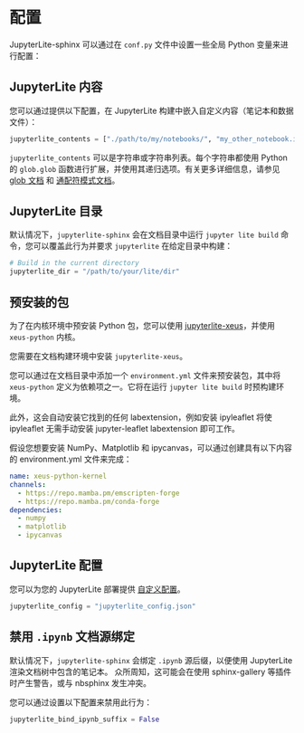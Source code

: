# 配置

JupyterLite-sphinx 可以通过在 `conf.py` 文件中设置一些全局 Python 变量来进行配置：

## JupyterLite 内容

您可以通过提供以下配置，在 JupyterLite 构建中嵌入自定义内容（笔记本和数据文件）：

```python
jupyterlite_contents = ["./path/to/my/notebooks/", "my_other_notebook.ipynb"]
```
`jupyterlite_contents` 可以是字符串或字符串列表。每个字符串都使用 Python 的 `glob.glob` 函数进行扩展，并使用其递归选项。有关更多详细信息，请参见 [glob 文档](https://docs.python.org/3/library/glob.html#glob.glob) 和 [通配符模式文档](https://docs.python.org/3/library/fnmatch.html#fnmatch.fnmatch)。

## JupyterLite 目录

默认情况下，`jupyterlite-sphinx` 会在文档目录中运行 `jupyter lite build` 命令，您可以覆盖此行为并要求 `jupyterlite` 在给定目录中构建：

```python
# Build in the current directory
jupyterlite_dir = "/path/to/your/lite/dir"
```

## 预安装的包

为了在内核环境中预安装 Python 包，您可以使用 [jupyterlite-xeus](https://jupyterlite-xeus.readthedocs.io)，并使用 `xeus-python` 内核。

您需要在文档构建环境中安装 `jupyterlite-xeus`。

您可以通过在文档目录中添加一个 `environment.yml` 文件来预安装包，其中将 `xeus-python` 定义为依赖项之一。它将在运行 `jupyter lite build` 时预构建环境。

此外，这会自动安装它找到的任何 labextension，例如安装 ipyleaflet 将使 ipyleaflet 无需手动安装 jupyter-leaflet labextension 即可工作。

假设您想要安装 NumPy、Matplotlib 和 ipycanvas，可以通过创建具有以下内容的 environment.yml 文件来完成：

```yaml
name: xeus-python-kernel
channels:
  - https://repo.mamba.pm/emscripten-forge
  - https://repo.mamba.pm/conda-forge
dependencies:
  - numpy
  - matplotlib
  - ipycanvas
```

## JupyterLite 配置

您可以为您的 JupyterLite 部署提供 [自定义配置](https://jupyterlite.readthedocs.io/en/latest/howto/index.html#configuring-a-jupyterlite-deployment)。

```python
jupyterlite_config = "jupyterlite_config.json"
```

## 禁用 `.ipynb` 文档源绑定

默认情况下，`jupyterlite-sphinx` 会绑定 `.ipynb` 源后缀，以便使用 JupyterLite 渲染文档树中包含的笔记本。
众所周知，这可能会在使用 sphinx-gallery 等插件时产生警告，或与 nbsphinx 发生冲突。

您可以通过设置以下配置来禁用此行为：

```python
jupyterlite_bind_ipynb_suffix = False
```
